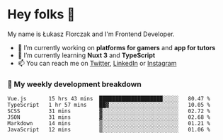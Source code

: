 # Hey folks 👋

My name is Łukasz Florczak and I'm Frontend Developer. 

- 🔭 I’m currently working on **platforms for gamers** and **app for tutors**
- 🌱 I’m currently learning **Nuxt 3** and **TypeScript**
- 📫 You can reach me on [Twitter](https://twitter.com/lukaszflorczak), [LinkedIn](https://pl.linkedin.com/in/lukasz-florczak) or [Instagram](https://instagram.com/lukaszflorczak)


### 🧮 My weekly development breakdown

<!--START_SECTION:waka-->

```text
Vue.js       15 hrs 43 mins  ████████████████████░░░░░   80.47 %
TypeScript   1 hr 57 mins    ██▓░░░░░░░░░░░░░░░░░░░░░░   10.05 %
SCSS         31 mins         ▓░░░░░░░░░░░░░░░░░░░░░░░░   02.72 %
JSON         31 mins         ▓░░░░░░░░░░░░░░░░░░░░░░░░   02.68 %
Markdown     14 mins         ▒░░░░░░░░░░░░░░░░░░░░░░░░   01.21 %
JavaScript   12 mins         ▒░░░░░░░░░░░░░░░░░░░░░░░░   01.06 %
```

<!--END_SECTION:waka-->

<!--
**lukaszflorczak/lukaszflorczak** is a ✨ _special_ ✨ repository because its `README.md` (this file) appears on your GitHub profile.

Here are some ideas to get you started:

- 🔭 I’m currently working on ...
- 🌱 I’m currently learning ...
- 👯 I’m looking to collaborate on ...
- 🤔 I’m looking for help with ...
- 💬 Ask me about ...
- 📫 How to reach me: ...
- 😄 Pronouns: ...
- ⚡ Fun fact: ...
-->

